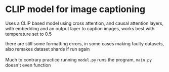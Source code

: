 # CLIP model for image captioning

Uses a CLIP based model using cross attention, and causal attention layers, with embedding and an output layer to caption images, works best with temperature set to 0.5<br>

there are still some formatting errors, in some cases making faulty datasets, also remakes dataset shards if run again<br><br>
Much to contrary practice running `model.py` runs the program, `main.py` doesn't even function
